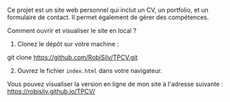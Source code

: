 Ce projet est un site web personnel qui inclut un CV, un portfolio, et un formulaire de contact. Il permet également de gérer des compétences.

Comment ouvrir et visualiser le site en local ?

1. Clonez le dépôt sur votre machine :

git clone https://github.com/RobiSilv/TPCV.git


2. Ouvrez le fichier `index.html` dans votre navigateur.


Vous pouvez visualiser la version en ligne de mon site à l'adresse suivante : https://robisilv.github.io/TPCV/